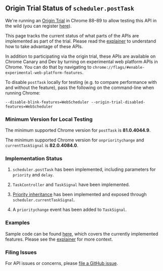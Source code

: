 ## Origin Trial Status of `scheduler.postTask`

We're running an [Origin
Trial](https://www.chromium.org/blink/origin-trials) in Chrome 88&ndash;89 to allow
testing this API in the wild (you can register [here](https://developers.chrome.com/origintrials/#/view_trial/2650368380707536897)).

This page tracks the current status of what parts of the APIs are implemented
as part of the trial. Please read the
[explainer](./explainers/prioritized-post-task.md)
to understand how to take advantage of these APIs.

In addition to participating via the origin trial, these APIs are available on
Chrome Canary and Dev by turning on experimental web platform APIs in Chrome.
You can do that by navigating to
`chrome://flags/#enable-experimental-web-platform-features`.

To disable `postTask` locally for testing (e.g. to compare performance with and
without the feature), pass the following on the command-line when running
Chrome:

```
--disable-blink-features=WebScheduler --origin-trial-disabled-features=WebScheduler
```

### Minimum Version for Local Testing

The minimum supported Chrome version for `postTask` is **81.0.4044.9**.

The minimum supported Chrome version for `onprioritychange` and `currentTaskSignal` is **82.0.4084.0**.

### Implementation Status

1. `scheduler.postTask` has been implemented, including parameters for
   `priority` and `delay`.

2. `TaskController` and `TaskSignal` have been implemented.

3. [Priority inheritance](./explainers/post-task-propagation.md)
   has been implemented and exposed through `scheduler.currentTaskSignal`.

4. A `prioritychange` event has been added to `TaskSignal`.

### Examples

Sample code can be found [here](sample-code/), which covers the currently
implemented features. Please see the
[explainer](./explainers/prioritized-post-task.md)
for more context.

### Filing Issues

For API issues or concerns, please [file a GitHub issue](https://github.com/WICG/main-thread-scheduling/issues/new?labels=postTask+API).

